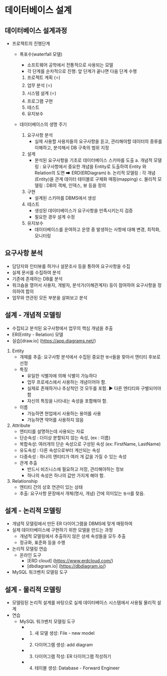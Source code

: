 # 데이터베이스 설계

## 데이터베이스 설계과정
- 프로젝트의 진행단계
  - 폭포수(waterfall 모델)
    - 소프트웨어 공학에서 전통적으로 사용되는 모델
    - 각 단계를 순차적으로 진행: 앞 단계가 끝나면 다음 단계 수행
    1. 프로젝트 계획 (⭐)
    2. 업무 분석 (⭐)
    3. 시스템 설계 (⭐)
    4. 프로그램 구현
    5. 테스트
    6. 유지보수

  - 데이터베이스의 생명 주기
    1. 요구사항 분석
        - 실제 사용할 사용자들의 요구사항을 듣고, 관리해야할 데이터의 종류를 이해하고, 분석해서 DB 구축의 범위 지정
    2. 설계
        - 분석된 요구사항을 기초로 데이터베이스 스키마를 도출
        a. 개념적 모델링 : 요구사항에서 중요한 개념을 Entity로 도출하여 Entity 와 Relation의 도면 ➡ ERD(ERDiagram)
        b. 논리적 모델링 : 각 개념(Entity)을 관계 데이터 테이블로 구체화 매핑(mapping)
        c. 물리적 모델링 : DB의 객체, 인덱스, 뷰 등을 정의
    3. 구현
        - 설계된 스키마를 DBMS에서 생성
    4. 테스트
        - 생성된 데이터베이스가 요구사항을 만족시키는지 검증
        - 필요한 경우 설계 수정 
    5. 유지보수
        - 데이터베이스를 운여하고 운영 중 발생하는 사항에 대해 변경, 최적화, 모니터링

## 요구사항 분석
- 담당자와 인터뷰를 하거나 설문조사 등을 통하여 요구사항을 수집
- 실제 문서를 수집하여 분석
- 기존에 존재하는 DB를 분석
- 워크숍을 열어서 사용자, 개발자, 분석가(이해관계자) 등이 참여하여 요구사항을 정의하여 합의
- 업무와 연관된 모든 부분을 살펴보고 분석

## 설계 - 개념적 모델링
- 수집되고 분석된 요구사항에서 업무의 핵심 개념을 추출
- ER(Entity - Relation) 모델
- 실습[draw.io] (https://app.diagrams.net/)

1. Entity
    - 개체를 추출: 요구사항 분석에서 수집된 중요한 `명사`들을 찾아서 엔티티 후보로 선정
    - 특징
      - 유일한 식별자에 의해 식별이 가능하다
      - 업무 프로세스에서 사용하는 개념이어야 함. 
      - 실제로 존재하거나 추상적인 것 모두를 포함. ▶ 다른 엔티티와 구별되어야 함
      - 자신의 특징을 나타내는 속성을 포함해야 함.    
    - 이름
      - 가능하면 현업에서 사용하는 용어를 사용
      - 가능하면 약어를 사용하지 않음   
2. Attribute
    - 엔티티를 설명하는데 사용되는 자료 
    - 단순속성 : 더이상 분할되지 않는 속성, (ex : 이름)
    - 복합속성: 여러개의 단순 속성으로 구성된 속성 (ex: FirstName, LastName)
    - 유도속성 : 다른 속성으로부터 계산되는 속성
    - 다중속성 : 하나의 엔티티가 여러 개 값을 가질 수 있는 속성
    - 관계 추출
      - 반드시 비즈니스에 필요하고 저장, 관리해야하는 정보 
      - 하나의 속성은 하나의 값만 가지게 해야 함. 
3. Relationship
    - 엔티티 간의 상호 연관이 있는 상태
    - 추출: 요구사항 문장에서 개체(명사, 개념) 간에 의미있는 `동사`를 찾음. 

## 설계 - 논리적 모델링
- 개념적 모델링에서 만든 ER 다이어그램을 DBMS에 맞게 매핑하여
- 실제 데이터베이스에 구현하기 위한 모델을 만드는 과정
  - 개념적 모델링에서 추출하지 않은 상세 속성들을 모두 추출
  - 정규화, 표준화 등을 수행
- 논리적 모델링 연습
  - 온라인 도구
    - [ERD cloud] (https://www.erdcloud.com/)
    - [dbdiagram.io] (https://dbdiagram.io/)
- MySQL 워크벤치 모델링 도구

## 설계 - 물리적 모델링 
- 모델링된 논리적 설계를 바탕으로 실제 데이터베이스 시스템에서 사용될 물리적 설계
- 연습 
  - MySQL 워크벤치 모델링 도구
    - 1. 새 모델 생성: File - new model
    - 2. 다이어그램 생성: add diagram
    - 3. 다이어그램 작성: ER 다이어그램 작성하기
    - 4. 테이블 생성: Database - Forward Engineer











